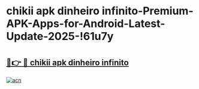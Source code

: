 # chikii apk dinheiro infinito-Premium-APK-Apps-for-Android-Latest-Update-2025-!61u7y

# <h2><a href="https://googleone.com">🔗👉 🔴 chikii apk dinheiro infinito</a></h2>

[![acn](https://github.com/user-attachments/assets/0f9c940e-d8b0-45ae-aac7-cd30a18b3e1c)](https://googleone.com)

